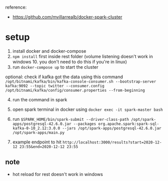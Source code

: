 reference:

- https://github.com/mvillarrealb/docker-spark-cluster

# setup

1. install docker and docker-compose
2. `npm install` first inside rest folder (volume listening doesn't work in windows 10. you don't need to do this if you're in linux)
3. run `docker-compose up` to start the cluster

optional: check if kafka got the data using this command
`/opt/bitnami/kafka/bin/kafka-console-consumer.sh --bootstrap-server kafka:9092 --topic twitter --consumer.config /opt/bitnami/kafka/config/consumer.properties --from-beginning`

4. run the command in spark

5. open spark terminal in docker using `docker exec -it spark-master bash`

6. run `$SPARK_HOME/bin/spark-submit --driver-class-path /opt/spark-apps/postgresql-42.6.0.jar --packages org.apache.spark:spark-sql-kafka-0-10_2.12:3.0.0 --jars /opt/spark-apps/postgresql-42.6.0.jar  /opt/spark-apps/main.py`

7. example endpoint to hit `http://localhost:3000/results?start=2020-12-12 23:55&end=2020-12-12 23:55`

## note

- hot reload for rest doesn't work in windows
